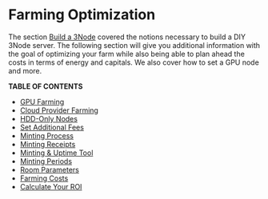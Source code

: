 <h1> Farming Optimization </h1>

The section [Build a 3Node](../3node_building/3node_building.md) covered the notions necessary to build a DIY 3Node server. The following section will give you additional information with the goal of optimizing your farm while also being able to plan ahead the costs in terms of energy and capitals. We also cover how to set a GPU node and more.

**TABLE OF CONTENTS**

- [GPU Farming](../3node_building/gpu_farming.md)
- [Cloud Provider Farming](./cloud_provider_farming.md)
- [HDD-Only Nodes](./hdd_only_nodes.md)
- [Set Additional Fees](./set_additional_fees.md)
- [Minting Process](./minting_process.md)
- [Minting Receipts](../3node_building/minting_receipts.md)
- [Minting & Uptime Tool](./minting_tool.md)
- [Minting Periods](./minting_periods.md)
- [Room Parameters](./farm_room_parameters.md)
- [Farming Costs](./farming_costs.md)
- [Calculate Your ROI](./calculate_roi.md)